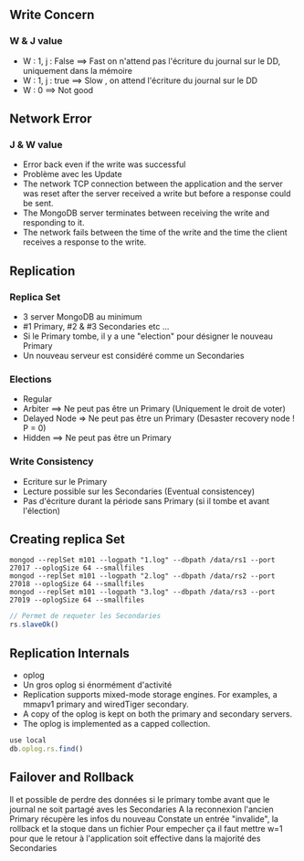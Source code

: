 ## Write Concern 
### W & J value 
* W : 1, j : False ==> Fast on n'attend pas l'écriture du journal sur le DD, uniquement dans la mémoire
* W : 1, j : true ==> Slow , on attend l'écriture du journal sur le DD
* W : 0 ==> Not good

## Network Error
### J & W value 
* Error back even if the write was successful 
* Problème avec les Update
* The network TCP connection between the application and the server was reset after the server received a write but before a response could be sent.
* The MongoDB server terminates between receiving the write and responding to it.
* The network fails between the time of the write and the time the client receives a response to the write.

## Replication
### Replica Set
* 3 server MongoDB au minimum
* #1 Primary, #2 & #3 Secondaries etc ...
* Si le Primary tombe, il y a une "election" pour désigner le nouveau Primary
* Un nouveau serveur est considéré comme un Secondaries
### Elections
* Regular
* Arbiter ==> Ne peut pas être un Primary (Uniquement le droit de voter)
* Delayed Node => Ne peut pas être un Primary (Desaster recovery node ! P = 0)
* Hidden ==> Ne peut pas être un Primary
### Write Consistency
* Ecriture sur le Primary
* Lecture possible sur les Secondaries (Eventual consistencey)
* Pas d'écriture durant la période sans Primary (si il tombe et avant l'élection)


## Creating replica Set
```console
mongod --replSet m101 --logpath "1.log" --dbpath /data/rs1 --port 27017 --oplogSize 64 --smallfiles
mongod --replSet m101 --logpath "2.log" --dbpath /data/rs2 --port 27018 --oplogSize 64 --smallfiles
mongod --replSet m101 --logpath "3.log" --dbpath /data/rs3 --port 27019 --oplogSize 64 --smallfiles
```
````javascript
// Permet de requeter les Secondaries
rs.slaveOk()
````

## Replication Internals
* oplog
* Un gros oplog si énormément d'activité
* Replication supports mixed-mode storage engines. For examples, a mmapv1 primary and wiredTiger secondary.
* A copy of the oplog is kept on both the primary and secondary servers.
* The oplog is implemented as a capped collection.
````javascript
use local
db.oplog.rs.find()
````

## Failover and Rollback
Il et possible de perdre des données si le primary tombe avant que le journal ne soit partagé aves les Secondaries
A la reconnexion l'ancien Primary récupère les infos du nouveau
Constate un entrée "invalide", la rollback et la stoque dans un fichier
Pour empecher ça il faut mettre w=1 pour que le retour à l'application soit effective dans la majorité des Secondaries
